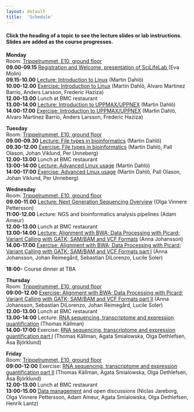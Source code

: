 ```yaml
---
layout: default
title:  'Schedule'
---
```


#### Click the heading of a topic to see the lecture slides or lab instructions. Slides are added as the course progresses.

**Monday**  
Room: [Trippelrummet, E10, ground floor](../common/images/bmc_map.jpg)   
**09.00-09.15** [Registration and Welcome, presentation of SciLifeLab ](slides/Kurs_160919.pptx) (Eva Molin)  
**09.15-10.00** [Lecture: Introduction to Linux](slides/dahlo-linux.pdf) (Martin Dahlö)  
**10.00-12.00** [Exercise: Introduction to Linux](labs/linux-intro) (Martin Dahlö, Alvaro Martinez Barrio, Anders Larsson, Frederic Haziza)  
**12.00-13.00** Lunch at BMC restaurant  
**13.00-14.00** [Lecture: Introduction to UPPMAX/UPPNEX](slides/dahlo-uppmax.pdf) (Martin Dahlö)  
**14.00-17.00** [Exercise: Introduction to UPPMAX/UPPNEX](labs/uppmax-intro) (Martin Dahlö, Alvaro Martinez Barrio, Anders Larsson, Frederic Haziza)  

**Tuesday**  
Room: [Trippelrummet, E10, ground floor](../common/images/bmc_map.jpg)   
**09.00-09.30** [Lecture: File types in bioinformatics](slides/dahlo-filetypes.pdf) (Martin Dahlö)  
**09.30-12.00** [Exercise: File types in bioinformatics](labs/filetypes) (Martin Dahlö, Pall Olason, Johan Viklund, Per Unneberg)  
**12.00-13.00** Lunch at BMC restaurant  
**13:00-14:00** [Lecture: Advanced Linux usage](slides/dahlo-advanced_linux_usage.pdf) (Martin Dahlö)  
**14:00-17:00** [Exercise: Advanced Linux usage](labs/loops-lab) (Martin Dahlö, Pall Olason, Johan Viklund, Per Unneberg)  

**Wednesday**  
Room: [Trippelrummet, E10, ground floor](../common/images/bmc_map.jpg)  
**09.00-11.00** [Lecture: Next Generation Sequencing Overview](slides/Sequencing_OVP2016_a.pptx) (Olga Vinnere Pettersson)  
**11:00-12.00** Lecture: NGS and bioinformatics analysis pipelines (Adam Ameur)   
**12.00-13.00** Lunch at BMC restaurant   
**13.00-14.00** [Lecture: Alignment with BWA; Data Processing with Picard; Variant Calling with GATK; SAM/BAM and VCF Formats](../1601/slides/NGS_AJ_201511.pdf) (Anna Johansson)  
**14.00-17.00** [Exercise: Alignment with BWA; Data Processing with Picard; Variant Calling with GATK; SAM/BAM and VCF Formats part I](labs/resequencing-analysis) (Anna Johansson, Johan Reimegård, Sebastian DiLorenzo, Lucile Soler) 

**18:00-** Course dinner at TBA  

**Thursday**  
Room: [Trippelrummet, E10, ground floor](../common/images/bmc_map.jpg)   
**09:00-12.00** [Exercise: Alignment with BWA; Data Processing with Picard; Variant Calling with GATK; SAM/BAM and VCF Formats part II](labs/resequencing-analysis) (Anna Johansson, Sebastian DiLorenzo, Johan Reimegård, Lucile Soler)  
**12.00-13.00** Lunch at BMC restaurant  
**13.00-14:00** Lecture: [RNA sequencing, transcriptome and expression quantification](slides/Kallman-RNAseq.pdf) (Thomas Källman)  
**14.00-17:00** Exercise: [RNA sequencing, transcriptome and expression quantification part I](labs/rnaseq_tutorial_in_progress) (Thomas Källman, Agata Smialowska, Olga Dethlefsen, Åsa Björklund)

**Friday**  
Room: [Trippelrummet, E10, ground floor](../common/images/bmc_map.jpg)   
**09:00-12:00** Exercise: [RNA sequencing, transcriptome and expression quantification part II](labs/rnaseq_tutorial_in_progress) (Thomas Källman, Agata Smialowska, Olga Dethlefsen, Åsa Björklund)  
**12.00-13.00** Lunch at BMC restaurant  
**13:00-15.00** [Data management](slides/2016_09_23_Data_management_NGS_course.pdf) and open discussions (Niclas Jareborg, Olga Vinnere Pettersson, Adam Ameur, Agata Smialowska, Olga Dethlefsen, Henrik Lantz)     
